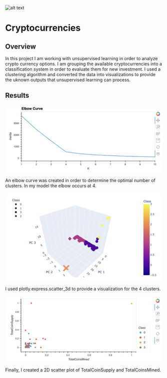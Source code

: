 ![alt text](https://www.howtogeek.com/wp-content/uploads/2021/08/shutterstock_1434643079.jpg?width=1198&trim=1,1&bg-color=000&pad=1,1)
# Cryptocurrencies

## Overview

In this project I am working with unsupervised learning in order to analyze crypto currency options. I am grouping the available cryptocurrencies into a classification system in order to evaluate them for new investment. I used a clustering algorithm and converted the data into visualizations to provide the uknown outputs that unsupervised learning can process. 

## Results

![alt text](https://github.com/bwengerDU/Cryptocurrencies/blob/main/Images/Out%5B18%5D.png)

An elbow curve was created in order to determine the optimal number of clusters. In my model the elbow occurs at 4. 

![alt text](https://github.com/bwengerDU/Cryptocurrencies/blob/main/Images/Out%5B23%5D.png)

I used plotly.express.scatter_3d to provide a visualization for the 4 clusters. 

![alt text](https://github.com/bwengerDU/Cryptocurrencies/blob/main/Images/Out%5B29%5D.png)

Finally, I created a 2D scatter plot of TotalCoinSupply and TotalCoinsMined.
